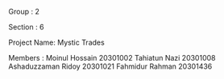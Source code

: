 Group : 2

Section : 6

Project Name: Mystic Trades

        
Members :
        Moinul Hossain 20301002
        Tahiatun Nazi 20301008
        Ashaduzzaman Ridoy 20301021
        Fahmidur Rahman 20301436
